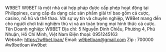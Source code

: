 W9BET
W9BET là một nhà cái hợp pháp được cấp phép hoạt động tại Philippines, cung cấp đa dạng các sản phẩm giải trí bao gồm cá cược, casino, nổ hũ và thể thao. Với sự uy tín và chuyên nghiệp, W9Bet mang đến cho người chơi trải nghiệm thú vị và an toàn trong mọi hình thức cá cược.
Tên Doanh nghiệp: W9BET
Địa chỉ: 5 Nguyễn Đình Chiểu, Phường 4, Phú Nhuận, Hồ Chí Minh, Việt Nam
Điện thoại: 0951245163	
Website: https://w9bet.loan/ 
Email: w9betloan@gmail.com
Zip : 700000
#w9betloan #w9bet
